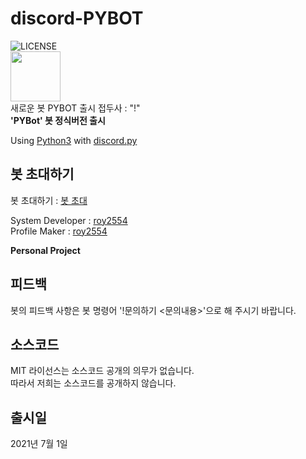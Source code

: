 # discord-PYBOT
![LICENSE](https://img.shields.io/badge/license-MIT-green)  
<img src="https://i.ibb.co/JFVm1Lv/PYBot.png" width="80" height="80">  
새로운 봇 PYBOT 출시
접두사 : "!"  
**'PYBot' 봇 정식버전 출시** 

Using [Python3](https://www.python.org/) with [discord.py](https://github.com/Rapptz/discord.py)

## 봇 초대하기
봇 초대하기 : [봇 초대](https://discord.com/oauth2/authorize?client_id=854753270803595283&scope=bot)

System Developer : [roy2554](https://github.com/roy2554)  
Profile Maker : [roy2554](https://github.com/roy2554)  

**Personal Project**

## 피드백
봇의 피드백 사항은 봇 명령어 '!문의하기 <문의내용>'으로 해 주시기 바랍니다.  

## 소스코드
MIT 라이선스는 소스코드 공개의 의무가 없습니다.  
따라서 저희는 소스코드를 공개하지 않습니다.

## 출시일
2021년 7월 1일
